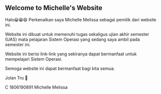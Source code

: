## Welcome to Michelle's Website

Halo😀😁😄 
Perkenalkan saya Michelle Melissa sebagai pemilik dari website ini.

Website ini dibuat untuk memenuhi tugas sekaligus ujian akhir semester (UAS) mata pelajaran Sistem Operasi yang sedang saya ambil pada semester ini.

Website ini berisi link-link yang sekiranya dapat bermanfaat untuk mempelajari Sistem Operasi.

Semoga website ini dapat bermanfaat bagi kita semua.

Jolan Tru 🙏

C 1806190891 Michelle Melissa

